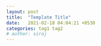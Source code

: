 ```yaml
---
layout: post
title:  "Template Title"
date:   2021-02-18 04:04:21 +0530
categories: tag1 tag2
# author: siraj
---
```

